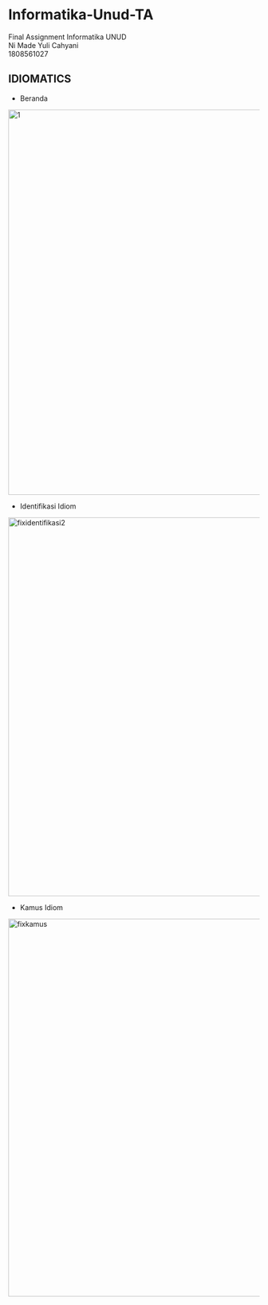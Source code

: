 # Informatika-Unud-TA
Final Assignment Informatika UNUD
<br> Ni Made Yuli Cahyani
<br> 1808561027

## IDIOMATICS

* Beranda
<img width="771" alt="1" src="https://user-images.githubusercontent.com/71582007/175798038-702bd360-a1f2-4ed9-8c28-529a85674f49.PNG">

* Identifikasi Idiom
<img width="758" alt="fixidentifikasi2" src="https://user-images.githubusercontent.com/71582007/175798021-e1b95a99-df7f-44cf-b2a8-9095939b45ba.PNG">

* Kamus Idiom
<img width="756" alt="fixkamus" src="https://user-images.githubusercontent.com/71582007/175798023-6f054be9-ea82-4276-a94a-81b8ebdadd8d.PNG">
